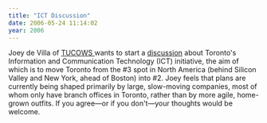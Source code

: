 ```yaml
---
title: "ICT Discussion"
date: 2006-05-24 11:14:02
year: 2006
---
```

Joey de Villa of <a href="http://www.tucows.com">TUCOWS </a>wants to start a <a href="http://farm.tucows.com/blog/_archives/2006/5/24/1981807.html">discussion</a> about Toronto's Information and Communication Technology (ICT) initiative, the aim of which is to move Toronto from the #3 spot in North America (behind Silicon Valley and New York, ahead of Boston) into #2.  Joey feels that plans are currently being shaped primarily by large, slow-moving companies, most of whom only have branch offices in Toronto, rather than by more agile, home-grown outfits.  If you agree—or if you don't—your thoughts would be welcome.
